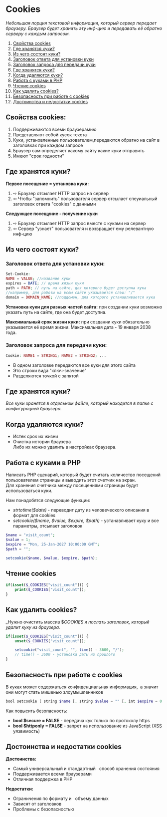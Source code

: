 # Cookies

_Небольшая порция текстовой информации, который сервер передает браузеру. Браузер будет хранить эту инф-цию и передавать её обратно серверу с каждым запросом._

1. [Свойства cookies](#1)
2. [Где хранятся куки?](#2)
3. [Из чего состоят куки?](#3)
4. [Заголовок ответа для установки куки](#4)
5. [Заголовок запроса для передачи куки](#5)
6. [Где хранятся куки?](#6)
7. [Когда удаляются куки?](#7)
8. [Работа с куками в PHP](#8)
9. [Чтение cookies](#9)
10. [Как удалить cookies?](#10)
11. [Безопасность при работе с cookies](#11)
12. [Достоинства и недостатки cookies](#12)

<a name="1"><h2>Свойства cookies:</h2></a>
1. Поддерживаются всеми браузерамию
2. Представляют собой кусок текста
3. Куки, установленные пользователем,передаются обратно на сайт в заголовках при каждом запросе
4. Браузер сам определяет какому сайту какие куки отправить
5. Имеют "срок годности"

<a name="2"><h2>Где хранятся куки?</h2></a>

**Первое посещение = установка куки:**
1. &#x21e8; Браузер отсылает HTTP запрос на сервер
2. &#x21e6; Чтобы "запомнить" пользователя сервер отсылает спеуиальный заголовок ответа "cookies" с данными

**Следующее посещуние - получение куки**
1. &#x21e8; Браузер отсылает HTTP запрос вместе с куками на сервер
2. &#x21e6; Сервер "узнает" пользователя и возвращает ему релевантную инф-цию


<a name="3"><h2>Из чего состоят куки?</h2></a>

<a name="4"><h3>Заголовок ответа для установки куки:</h3></a>

```php
Set-Cookie:
NAME = VALUE; //название куки
expires = DATE; // время жизни куки
path = PATH; // путь на сайте, для которого будет доступна кука
//например, для работы на всем сайте указывается слэш: "/"
domain = DOMAIN_NAME; //поддомен, для которого устанавливается кука
```

**Установка куки для разных частей сайта:** при создании куки возможно указать путь на сайте, где она будет доступна.

**Максимальный срок жизни куки:** при создании куки обязательно указывается её время жизни. Максимальная дата - 19 января 2038 года.

<a name="5"><h3>Заголовок запроса для передачи куки:</h3></a>

```php
Cookie: NAME1 = STRING1; NAME2 = STRING2; ...
```

- В одном заголовке передаются все куки для этого сайта
- Это строки вида "ключ-значение"
- Разделяются точкой с запятой

<a name="6"><h2>Где хранятся куки?</h2></a>

_Все куки хранятся в отдельном файле, который находится в папке с конфигурацией браузера._

<a name="7"><h2>Когда удаляются куки?</h2></a>

- Истек срок их жизни
- Очистка истории браузера  
Либо их можно удалить в настройках браузера.

<a name="8"><h2>Работа с куками в PHP</h2></a>

Написать PHP сценарий, который будет считать количество посещений пользователем страницы и выводить этот счетчик на экран.  
Для хранения счетчика между посещениями страницы будут использоваться куки.

Нам понадобятся следующие функции:  
- _strtotime($date)_ - переводит дату из человеческого описания в формат для cookies
- _setcookie($name, $value, $expire, $path)_ - устанавливает куку и все параметры, отсылает заголовок

```php
$name = "visit_count";
$value = 1;
$expire = "Mon, 25-Jan-2027 10:00:00 GMT";
$path = "";

setcookie($name, $value, $expire, $path);
```

<a name="9"><h2>Чтение cookies</h2></a>

```php
if(isset($_COOKIES["visit_count"])) {
	print($_COOKIES["visit_count"]);
}
```

<a name="10"><h2>Как удалить cookies?</h2></a>

_Нужно очистить массив $_COOKIES и послать заголовок, который удалит куку из браузера._

```php
if(isset($_COOKIES["visit_count"])) {
	unset($_COOKIES["visit_count"]);

	setcookie("visit_count", "", time() - 3600, "/");
	// time() - 3600 - установка даты из прошлого
}
```

<a name="11"><h2>Безопасность при работе с cookies</h2><a>

В куках может содержаться конфиденциальная информация,  а значит они могут стать мишенью злоумышленников

```php
bool setcookie ( string $name [, string $value = "" [, int $expire = 0 [, string $path = "" [,   string $domain = "" [, bool $secure = FALSE [, bool $httponly = FALSE ]]]]]] )
```

Как повысить безопасность: 
- **bool $secure = FALSE** - передача кук только по протоколу https 
- **bool $httponly = FALSE** - запрет на использование из JavaScript (XSS уязвимость) 

<a name="12"><h2>Достоинства и недостатки cookies</h2><a>

**Достоинства:**
- Самый универсальный и стандартный   способ хранения состояния
- Поддерживается всеми браузерами
- Отличная поддержка в PHP

**Недостатки:**
- Ограничения по формату и   объему данных
- Зависят от заголовков
- Проблемы с безопасностью




